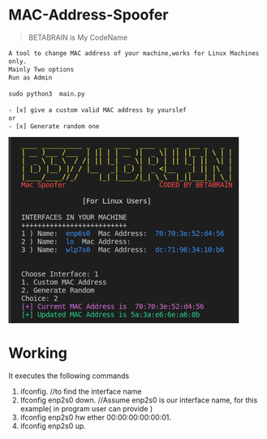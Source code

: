 # MAC-Address-Spoofer
>BETABRAIN is My CodeName
```
A tool to change MAC address of your machine,works for Linux Machines only.
Mainly Two options 
Run as Admin

sudo python3  main.py

- [x] give a custom valid MAC address by yourslef
or 
- [x] Generate random one

```
![MACSpoofer](macspoofer.png)

# Working
It executes the following commands
1. ifconfig. //to find the interface name
2. Ifconfig enp2s0 down. //Assume enp2s0 is our interface name, for this example( in program user can provide )
3. ifconfig enp2s0 hw ether 00:00:00:00:00:01.
4. ifconfig enp2s0 up.
